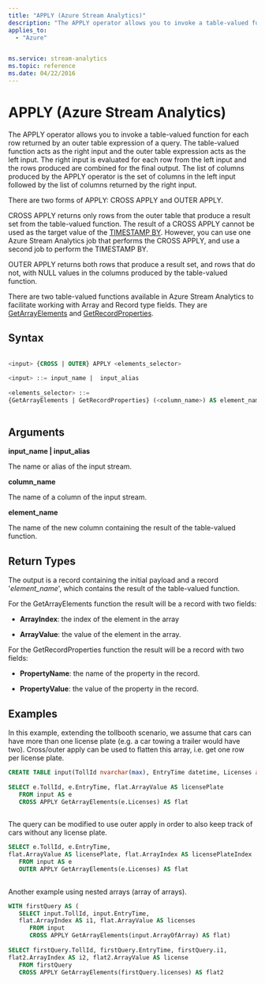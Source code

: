 ```yaml
---
title: "APPLY (Azure Stream Analytics)"
description: "The APPLY operator allows you to invoke a table-valued function for each row returned by an outer table expression of a query."
applies_to: 
  - "Azure"


ms.service: stream-analytics
ms.topic: reference
ms.date: 04/22/2016
---
```


# APPLY (Azure Stream Analytics)
  The APPLY operator allows you to invoke a table-valued function for each row returned by an outer table expression of a query. The table-valued function acts as the right input and the outer table expression acts as the left input. The right input is evaluated for each row from the left input and the rows produced are combined for the final output. The list of columns produced by the APPLY operator is the set of columns in the left input followed by the list of columns returned by the right input.  
  
 There are two forms of APPLY: CROSS APPLY and OUTER APPLY. 
 
CROSS APPLY returns only rows from the outer table that produce a result set from the table-valued function. The result of a CROSS APPLY cannot be used as the target value of the [TIMESTAMP BY](timestamp-by-azure-stream-analytics.md). However, you can use one Azure Stream Analytics job that performs the CROSS APPLY, and use a second job to perform the TIMESTAMP BY.

OUTER APPLY returns both rows that produce a result set, and rows that do not, with NULL values in the columns produced by the table-valued function.  
  
 There are two table-valued functions available in Azure Stream Analytics to facilitate working with Array and Record type fields. They are [GetArrayElements](getarrayelements-azure-stream-analytics.md) and [GetRecordProperties](getrecordproperties-azure-stream-analytics.md).  
  
 ## Syntax  
  
```SQL
  
<input> {CROSS | OUTER} APPLY <elements_selector>  
  
<input> ::= input_name |  input_alias  
  
<elements_selector> ::=   
{GetArrayElements | GetRecordProperties} (<column_name>) AS element_name  
  
```  
  
## Arguments  
 **input_name | input_alias**  
  
 The name or alias of the input stream.  
  
 **column_name**  
  
 The name of a column of the input stream.  
  
 **element_name**  
  
 The name of the new column containing the result of the table-valued function.  
  
## Return Types  
 The output is a record containing the initial payload and a record '*element_name*', which contains the result of the table-valued function.  
  
 For the GetArrayElements function the result will be a record with two fields:  
  
-   **ArrayIndex**: the index of the element in the array  
  
-   **ArrayValue**: the value of the element in the array.  
  
 For the GetRecordProperties function the result will be a record with two fields:  
  
-   **PropertyName**: the name of the property in the record.  
  
-   **PropertyValue**: the value of the property in the record.  
  
## Examples  
 In this example, extending the tollbooth scenario, we assume that cars can have more than one license plate (e.g. a car towing a trailer would have two). Cross/outer apply can be used to flatten this array, i.e. get one row per license plate.  
  
```SQL
CREATE TABLE input(TollId nvarchar(max), EntryTime datetime, Licenses array)  
  
SELECT e.TollId, e.EntryTime, flat.ArrayValue AS licensePlate   
   FROM input AS e   
   CROSS APPLY GetArrayElements(e.Licenses) AS flat  
  
```  
  
 The query can be modified to use outer apply in order to also keep track of cars without any license plate.  
  
```SQL
SELECT e.TollId, e.EntryTime,   
flat.ArrayValue AS licensePlate, flat.ArrayIndex AS licensePlateIndex  
   FROM input AS e   
   OUTER APPLY GetArrayElements(e.Licenses) AS flat  
  
```  
  
 Another example using nested arrays (array of arrays).  
  
```SQL
WITH firstQuery AS (  
   SELECT input.TollId, input.EntryTime,   
   flat.ArrayIndex AS i1, flat.ArrayValue AS licenses   
      FROM input   
      CROSS APPLY GetArrayElements(input.ArrayOfArray) AS flat)  
  
SELECT firstQuery.TollId, firstQuery.EntryTime, firstQuery.i1,   
flat2.ArrayIndex AS i2, flat2.ArrayValue AS license  
   FROM firstQuery  
   CROSS APPLY GetArrayElements(firstQuery.licenses) AS flat2  
  
```  
  
  
